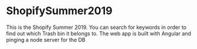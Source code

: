 # ShopifySummer2019

This is the Shopify Summer 2019. You can search for keywords in order to find out which Trash bin it belongs to.
The web app is built with Angular and pinging a node server for the DB
